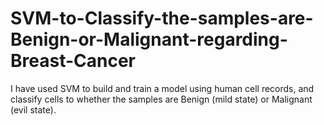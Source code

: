 # SVM-to-Classify-the-samples-are-Benign-or-Malignant-regarding-Breast-Cancer
I have used SVM to build and train a model using human cell records, and classify cells to whether the samples are Benign (mild state) or Malignant (evil state).
